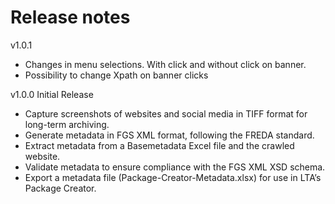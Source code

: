 Release notes
================================================================================
v1.0.1
* Changes in menu selections. With click and without click on banner.
* Possibility to change Xpath on banner clicks

v1.0.0 Initial Release
* Capture screenshots of websites and social media in TIFF format for long-term archiving.
* Generate metadata in FGS XML format, following the FREDA standard.
* Extract metadata from a Basemetadata Excel file and the crawled website.
* Validate metadata to ensure compliance with the FGS XML XSD schema.
* Export a metadata file (Package-Creator-Metadata.xlsx) for use in LTA’s Package Creator.